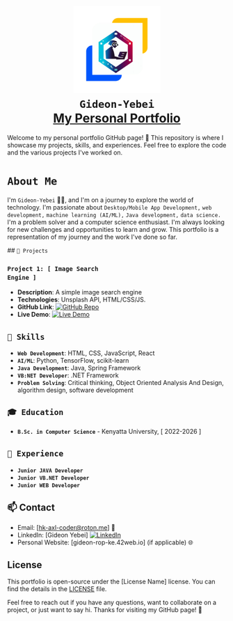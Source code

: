<h1 align="center">
  <img src="https://github.com/Gideon-Yebei/Gideon-Yebei.github.io/blob/main/img/removebg-preview.png" width="200" alt="Gideon Yebei">
  <br>
  <code><B>Gideon-Yebei</B></code>
  <br/>
  <a href="#">My Personal Portfolio </a>
</h1>

<div>
  Welcome to my personal portfolio GitHub page! 🚀 This repository is where I showcase my projects, skills, and experiences. Feel free to explore the code and the various projects I've worked on.
</div>

## <h1><code>About Me</code></h1>
<p>
I'm <code>Gideon-Yebei</code> 👨‍💻, and I'm on a journey to explore the world of technology. 
I'm passionate about <code>Desktop/Mobile App Development,</code> <code>web development,</code> <code>machine learning (AI/ML),</code> <code>Java development,</code> <code>data science.</code>
<br/>
I'm a problem solver and a computer science enthusiast. I'm always looking for new challenges and opportunities to learn and grow. 
This portfolio is a representation of my journey and the work I've done so far.
</p>
## <code>🚀 Projects</code>

### <code>Project 1: [ Image Search Engine ]</code>

- **Description**: A simple image search engine
- **Technologies**: Unsplash API, HTML/CSS/JS.
- **GitHub Link**: [![GitHub Repo](https://img.shields.io/badge/GitHub-Repo-<COLOR>.svg)](https://github.com/Gideon-Yebei/IMAGE-SEARCH-ENGINE)
- **Live Demo**: [![Live Demo](https://img.shields.io/badge/Live-Demo-<COLOR>.svg)](https://image-search-engine-eight-mauve.vercel.app/)
<!--
### Project 2: [Project Name]

- **Description**: Briefly describe the project and its purpose.
- **Technologies**: List the technologies and tools used in this project.
- **GitHub Link**: [![GitHub Repo](https://img.shields.io/badge/GitHub-Repo-<COLOR>.svg)](GitHubRepoLink)
- **Live Demo**: [![Live Demo](https://img.shields.io/badge/Live-Demo-<COLOR>.svg)](LiveDemoLink)

(Add more projects as needed.)
-->

## <code>💼 Skills</code>
<!--
- List your technical skills, e.g., programming languages, frameworks, and tools.
- Mention any non-technical skills relevant to your field, such as project management or teamwork.
-->
- <code>**Web Development**</code>: HTML, CSS, JavaScript, React
- <code>**AI/ML**</code>: Python, TensorFlow, scikit-learn
- <code>**Java Development**</code>: Java, Spring Framework
- <code>**VB:NET Developer**</code>: .NET Framework
- <code>**Problem Solving**</code>: Critical thinking, Object Oriented Analysis And Design, algorithm design, software development

## <code>🎓 Education</code>
- <code>**B.Sc. in Computer Science**</code> - Kenyatta University, [ 2022-2026 ]

## <code>🌟 Experience</code>
- <code>**Junior JAVA Developer**</code>
- <code>**Junior VB.NET Developer**</code>
- <code>**Junior WEB Developer**</code>
<!--
### [Job Title] at [Company], [Dates]

- Describe  role, responsibilities, and accomplishments at this position.

### [Job Title] at [Company], [Dates]

- Describe  role, responsibilities, and accomplishments at this position.

( more work experiences as needed.)
-->
## 📫 Contact

- Email: [hk-axl-coder@roton.me] 📧
- LinkedIn: [Gideon Yebei] [![LinkedIn](https://img.shields.io/badge/LinkedIn-Profile-<COLOR>.svg)](https://ke.linkedin.com/in/gideon-yebei-5a6b39294)
- Personal Website: [gideon-rop-ke.42web.io] (if applicable) 🌐

## License

This portfolio is open-source under the [License Name] license. You can find the details in the [LICENSE](LICENSE) file.

Feel free to reach out if you have any questions, want to collaborate on a project, or just want to say hi. Thanks for visiting my GitHub page! 🙌
